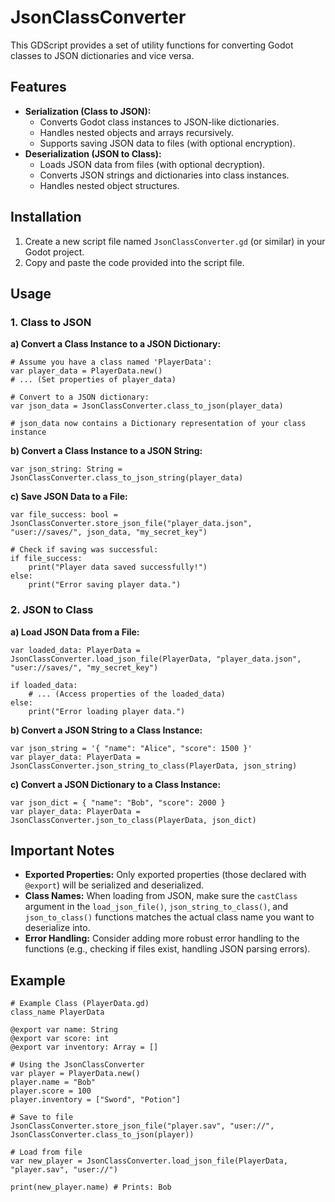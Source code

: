 # JsonClassConverter

This GDScript provides a set of utility functions for converting Godot classes to JSON dictionaries and vice versa. 

## Features

* **Serialization (Class to JSON):**
	* Converts Godot class instances to JSON-like dictionaries.
	* Handles nested objects and arrays recursively.
	* Supports saving JSON data to files (with optional encryption).
* **Deserialization (JSON to Class):**
	* Loads JSON data from files (with optional decryption).
	* Converts JSON strings and dictionaries into class instances.
	* Handles nested object structures. 

## Installation

1. Create a new script file named `JsonClassConverter.gd` (or similar) in your Godot project.
2. Copy and paste the code provided into the script file.

## Usage

### 1. Class to JSON

**a) Convert a Class Instance to a JSON Dictionary:**

```gdscript
# Assume you have a class named 'PlayerData':
var player_data = PlayerData.new()
# ... (Set properties of player_data)

# Convert to a JSON dictionary:
var json_data = JsonClassConverter.class_to_json(player_data) 

# json_data now contains a Dictionary representation of your class instance
```

**b) Convert a Class Instance to a JSON String:**

```gdscript
var json_string: String = JsonClassConverter.class_to_json_string(player_data)
```

**c) Save JSON Data to a File:**

```gdscript
var file_success: bool = JsonClassConverter.store_json_file("player_data.json", "user://saves/", json_data, "my_secret_key")

# Check if saving was successful:
if file_success:
	print("Player data saved successfully!")
else:
	print("Error saving player data.") 
```

### 2. JSON to Class

**a) Load JSON Data from a File:**

```gdscript
var loaded_data: PlayerData = JsonClassConverter.load_json_file(PlayerData, "player_data.json", "user://saves/", "my_secret_key")

if loaded_data:
	# ... (Access properties of the loaded_data)
else:
	print("Error loading player data.")
```

**b) Convert a JSON String to a Class Instance:**

```gdscript
var json_string = '{ "name": "Alice", "score": 1500 }'
var player_data: PlayerData = JsonClassConverter.json_string_to_class(PlayerData, json_string) 
```

**c) Convert a JSON Dictionary to a Class Instance:**

```gdscript
var json_dict = { "name": "Bob", "score": 2000 }
var player_data: PlayerData = JsonClassConverter.json_to_class(PlayerData, json_dict)
```

## Important Notes

* **Exported Properties:** Only exported properties (those declared with `@export`) will be serialized and deserialized.
* **Class Names:**  When loading from JSON, make sure the `castClass` argument in the `load_json_file()`, `json_string_to_class()`, and `json_to_class()` functions matches the actual class name you want to deserialize into. 
* **Error Handling:**  Consider adding more robust error handling to the functions (e.g., checking if files exist, handling JSON parsing errors).

## Example

```gdscript
# Example Class (PlayerData.gd)
class_name PlayerData

@export var name: String
@export var score: int 
@export var inventory: Array = [] 
```

```gdscript
# Using the JsonClassConverter 
var player = PlayerData.new()
player.name = "Bob"
player.score = 100
player.inventory = ["Sword", "Potion"]

# Save to file
JsonClassConverter.store_json_file("player.sav", "user://", JsonClassConverter.class_to_json(player))

# Load from file
var new_player = JsonClassConverter.load_json_file(PlayerData, "player.sav", "user://")

print(new_player.name) # Prints: Bob
